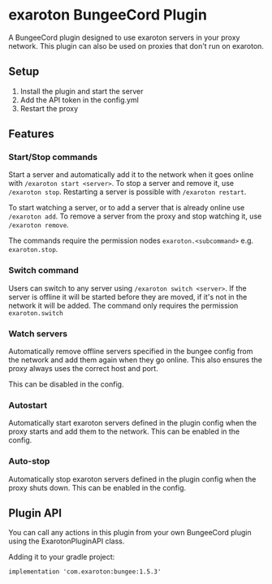 # exaroton BungeeCord Plugin
A BungeeCord plugin designed to use exaroton servers in your proxy network.
This plugin can also be used on proxies that don't run on exaroton.

## Setup
1. Install the plugin and start the server
2. Add the API token in the config.yml
3. Restart the proxy

## Features

### Start/Stop commands
Start a server and automatically add it to the network
when it goes online with `/exaroton start <server>`.
To stop a server and remove it, use `/exaroton stop`.
Restarting a server is possible with `/exaroton restart`.

To start watching a server, or to add a server that is already online
use `/exaroton add`. To remove a server from the proxy and stop watching
it, use `/exaroton remove`.

The commands require the permission nodes `exaroton.<subcommand>` e.g.
`exaroton.stop`.

### Switch command
Users can switch to any server using `/exaroton switch <server>`.
If the server is offline it will be started before they are moved, if it's not in the network it will be added.
The command only requires the permission `exaroton.switch` 


### Watch servers
Automatically remove offline servers specified in the bungee config
from the network and add them again when they go online.
This also ensures the proxy always uses the correct host and port.

This can be disabled in the config.

### Autostart
Automatically start exaroton servers defined in the plugin config 
when the proxy starts and add them to the network.
This can be enabled in the config.

### Auto-stop
Automatically stop exaroton servers defined in the plugin config
when the proxy shuts down.
This can be enabled in the config.

## Plugin API
You can call any actions in this plugin from your own BungeeCord plugin using the ExarotonPluginAPI class.

Adding it to your gradle project:
```
implementation 'com.exaroton:bungee:1.5.3'
```
